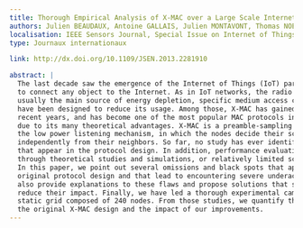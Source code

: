 ```yaml
---
title: Thorough Empirical Analysis of X-MAC over a Large Scale Internet of Things Testbed
authors: Julien BEAUDAUX, Antoine GALLAIS, Julien MONTAVONT, Thomas NOEL, Damien ROTH, Erkan VALENTIN
localisation: IEEE Sensors Journal, Special Issue on Internet of Things (IoT): Architecture, Protocols and Services, Volume 14, Issue 2, pp. 383-392, février 2014
type: Journaux internationaux

link: http://dx.doi.org/10.1109/JSEN.2013.2281910

abstract: |
  The last decade saw the emergence of the Internet of Things (IoT) paradigm, which aims 
  to connect any object to the Internet. As in IoT networks, the radio component is 
  usually the main source of energy depletion, specific medium access control protocols 
  have been designed to reduce its usage. Among those, X-MAC has gained much interest in 
  recent years, and has become one of the most popular MAC protocols in the IoT community 
  due to its many theoretical advantages. X-MAC is a preamble-sampling protocol based on 
  the low power listening mechanism, in which the nodes decide their schedule 
  independently from their neighbors. So far, no study has ever identified malfunctions 
  that appear in the protocol design. In addition, performance evaluations were only made 
  through theoretical studies and simulations, or relatively limited scale experiments. 
  In this paper, we point out several omissions and black spots that appear in the 
  original protocol design and that lead to encountering severe underachievements. We 
  also provide explanations to these flaws and propose solutions that solve or at least 
  reduce their impact. Finally, we have led a thorough experimental campaign on an indoor 
  static grid composed of 240 nodes. From those studies, we quantify the performances of 
  the original X-MAC design and the impact of our improvements.
---
```

